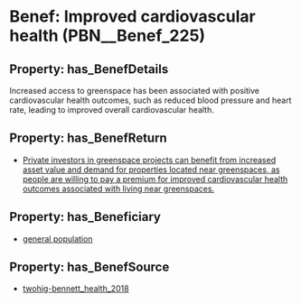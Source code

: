 # Benef: __Improved cardiovascular health__ (PBN__Benef_225)

## Property: has_BenefDetails

Increased access to greenspace has been associated with positive cardiovascular health outcomes, such as reduced blood pressure and heart rate, leading to improved overall cardiovascular health.

## Property: has_BenefReturn

* [Private investors in greenspace projects can benefit from increased asset value and demand for properties located near greenspaces, as people are willing to pay a premium for improved cardiovascular health outcomes associated with living near greenspaces.](../BenefReturn/PBN__BenefReturn_232)

## Property: has_Beneficiary

* [general population](../Stakeholder/PBN__Stakeholder_9)

## Property: has_BenefSource

* [twohig-bennett_health_2018](../Article/PBN__Article_50)

